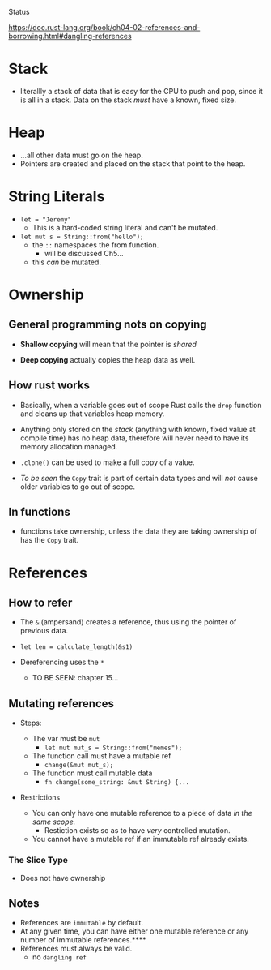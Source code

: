 Status

https://doc.rust-lang.org/book/ch04-02-references-and-borrowing.html#dangling-references

# Stack

- literallly a stack of data that is easy for the CPU to push and pop, since it is all in a stack. Data on the stack _must_ have a known, fixed size.

# Heap

- ...all other data must go on the heap.
- Pointers are created and placed on the stack that point to the heap.

# String Literals

- `let = "Jeremy"`
  - This is a hard-coded string literal and can't be mutated.
- `let mut s = String::from("hello");`
  - the `::` namespaces the from function.
    - will be discussed Ch5...
  - this _can_ be mutated.

# Ownership

## General programming nots on copying

- **Shallow copying** will mean that the pointer is _shared_

- **Deep copying** actually copies the heap data as well.

## How rust works

- Basically, when a variable goes out of scope Rust calls the `drop` function and cleans up that variables heap memory.

- Anything only stored on the _stack_ (anything with known, fixed value at compile time) has no heap data, therefore will never need to have its memory allocation managed.

- `.clone()` can be used to make a full copy of a value.

- _To be seen_ the `Copy` trait is part of certain data types and will _not_ cause older variables to go out of scope.

## In functions

- functions take ownership, unless the data they are taking ownership of has the `Copy` trait.

# References

## How to refer

- The `&` (ampersand) creates a reference, thus using the pointer of previous data.
- `let len = calculate_length(&s1)`

- Dereferencing uses the `*`
  - TO BE SEEN: chapter 15...

## Mutating references

- Steps:

  - The var must be `mut`
    - `let mut mut_s = String::from("memes");`
  - The function call must have a mutable ref
    - `change(&mut mut_s);`
  - The function must call mutable data
    - `fn change(some_string: &mut String) {...`

- Restrictions
  - You can only have one mutable reference to a piece of data _in the same scope._
    - Restiction exists so as to have _very_ controlled mutation.
  - You cannot have a mutable ref if an immutable ref already exists.

### The Slice Type

- Does not have ownership

## Notes

- References are `immutable` by default.
- At any given time, you can have either one mutable reference or any number of immutable references.\*\*\*\*
- References must always be valid.
  - no `dangling ref`

